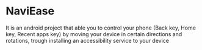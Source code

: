 # NaviEase
It is an android project that able you to control your phone (Back key, Home key, Recent apps key) by moving your device in certain directions and rotations, trough installing an accessibility service to your device
